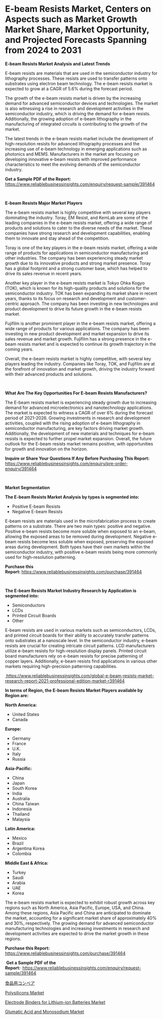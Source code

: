 <p><h1>E-beam Resists Market, Centers on Aspects such as Market Growth Market Share, Market Opportunity, and Projected Forecasts Spanning from 2024 to 2031</h1></p><p><strong>E-beam Resists Market Analysis and Latest Trends</strong></p>
<p><p>E-beam resists are materials that are used in the semiconductor industry for lithography processes. These resists are used to transfer patterns onto substrates using electron beam technology. The e-beam resists market is expected to grow at a CAGR of 5.6% during the forecast period.</p><p>The growth of the e-beam resists market is driven by the increasing demand for advanced semiconductor devices and technologies. The market is also witnessing a rise in research and development activities in the semiconductor industry, which is driving the demand for e-beam resists. Additionally, the growing adoption of e-beam lithography in the manufacturing of integrated circuits is contributing to the growth of the market.</p><p>The latest trends in the e-beam resists market include the development of high-resolution resists for advanced lithography processes and the increasing use of e-beam technology in emerging applications such as photonics and MEMS. Manufacturers in the market are focusing on developing innovative e-beam resists with improved performance characteristics to meet the evolving demands of the semiconductor industry.</p></p>
<p><strong>Get a Sample PDF of the Report:&nbsp;</strong> <a href="https://www.reliablebusinessinsights.com/enquiry/request-sample/391464">https://www.reliablebusinessinsights.com/enquiry/request-sample/391464</a></p>
<p>&nbsp;</p>
<p><strong>E-beam Resists Major Market Players</strong></p>
<p><p>The e-beam resists market is highly competitive with several key players dominating the industry. Toray, EM Resist, and KemLab are some of the leading companies in the e-beam resists market, offering a wide range of products and solutions to cater to the diverse needs of the market. These companies have strong research and development capabilities, enabling them to innovate and stay ahead of the competition. </p><p>Toray is one of the key players in the e-beam resists market, offering a wide range of products for applications in semiconductor manufacturing and other industries. The company has been experiencing steady market growth due to its innovative products and strong market presence. Toray has a global footprint and a strong customer base, which has helped to drive its sales revenue in recent years.</p><p>Another key player in the e-beam resists market is Tokyo Ohka Kogyo (TOK), which is known for its high-quality products and solutions for the semiconductor industry. TOK has been expanding its market share in recent years, thanks to its focus on research and development and customer-centric approach. The company has been investing in new technologies and product development to drive its future growth in the e-beam resists market.</p><p>Fujifilm is another prominent player in the e-beam resists market, offering a wide range of products for various applications. The company has been investing in new product development and market expansion to drive its sales revenue and market growth. Fujifilm has a strong presence in the e-beam resists market and is expected to continue its growth trajectory in the coming years. </p><p>Overall, the e-beam resists market is highly competitive, with several key players leading the industry. Companies like Toray, TOK, and Fujifilm are at the forefront of innovation and market growth, driving the industry forward with their advanced products and solutions.</p></p>
<p>&nbsp;</p>
<p><strong>What Are The Key Opportunities For E-beam Resists Manufacturers?</strong></p>
<p><p>The E-beam resists market is experiencing steady growth due to increasing demand for advanced microelectronics and nanotechnology applications. The market is expected to witness a CAGR of over 6% during the forecast period of 2021-2026. Growing investments in research and development activities, coupled with the rising adoption of e-beam lithography in semiconductor manufacturing, are key factors driving market growth. Additionally, the development of new materials and techniques for e-beam resists is expected to further propel market expansion. Overall, the future outlook for the E-beam resists market remains positive, with opportunities for growth and innovation on the horizon.</p></p>
<p><strong>Inquire or Share Your Questions If Any Before Purchasing This Report:</strong> <a href="https://www.reliablebusinessinsights.com/enquiry/pre-order-enquiry/391464">https://www.reliablebusinessinsights.com/enquiry/pre-order-enquiry/391464</a></p>
<p>&nbsp;</p>
<p><strong>Market Segmentation</strong></p>
<p><strong>The E-beam Resists Market Analysis by types is segmented into:</strong></p>
<p><ul><li>Positive E-beam Resists</li><li>Negative E-beam Resists</li></ul></p>
<p><p>E-beam resists are materials used in the microfabrication process to create patterns on a substrate. There are two main types: positive and negative. Positive e-beam resists become more soluble when exposed to an e-beam, allowing the exposed areas to be removed during development. Negative e-beam resists become less soluble when exposed, preserving the exposed areas during development. Both types have their own markets within the semiconductor industry, with positive e-beam resists being more commonly used for high-resolution patterning.</p></p>
<p><strong>Purchase this Report:&nbsp;</strong><a href="https://www.reliablebusinessinsights.com/purchase/391464">https://www.reliablebusinessinsights.com/purchase/391464</a></p>
<p>&nbsp;</p>
<p><strong>The E-beam Resists Market Industry Research by Application is segmented into:</strong></p>
<p><ul><li>Semiconductors</li><li>LCDs</li><li>Printed Circuit Boards</li><li>Other</li></ul></p>
<p><p>E-beam resists are used in various markets such as semiconductors, LCDs, and printed circuit boards for their ability to accurately transfer patterns onto substrates at a nanoscale level. In the semiconductor industry, e-beam resists are crucial for creating intricate circuit patterns. LCD manufacturers utilize e-beam resists for high-resolution display panels. Printed circuit board manufacturers rely on e-beam resists for precise patterning of copper layers. Additionally, e-beam resists find applications in various other markets requiring high-precision patterning capabilities.</p></p>
<p><a href="https://www.reliablebusinessinsights.com/global-e-beam-resists-market-research-report-2021-professional-edition-market-r391464">&nbsp;https://www.reliablebusinessinsights.com/global-e-beam-resists-market-research-report-2021-professional-edition-market-r391464</a></p>
<p><strong>In terms of Region, the E-beam Resists Market Players available by Region are:</strong></p>
<p>
    <p> <strong> North America: </strong>
        <ul>
            <li>United States</li>
            <li>Canada</li>
        </ul>
        </p> 
    <p> <strong> Europe: </strong>
        <ul>
            <li>Germany</li>
            <li>France</li>
            <li>U.K.</li>
            <li>Italy</li>
            <li>Russia</li>
        </ul>
        </p> 
    <p> <strong> Asia-Pacific: </strong>
        <ul>
            <li>China</li>
            <li>Japan</li>
            <li>South Korea</li>
            <li>India</li>
            <li>Australia</li>
            <li>China Taiwan</li>
            <li>Indonesia</li>
            <li>Thailand</li>
            <li>Malaysia</li>
        </ul>
        </p> 
    <p> <strong> Latin America: </strong>
        <ul>
            <li>Mexico</li>
            <li>Brazil</li>
            <li>Argentina Korea</li>
            <li>Colombia</li>
        </ul>
        </p> 
    <p> <strong> Middle East & Africa: </strong>
        <ul>
            <li>Turkey</li>
            <li>Saudi</li>
            <li>Arabia</li>
            <li>UAE</li>
            <li>Korea</li>
        </ul>
    </p>
    </p>
<p><p>The e-beam resists market is expected to exhibit robust growth across key regions such as North America, Asia Pacific, Europe, USA, and China. Among these regions, Asia Pacific and China are anticipated to dominate the market, accounting for a significant market share of approximately 40% and 30%, respectively. The growing demand for advanced semiconductor manufacturing technologies and increasing investments in research and development activities are expected to drive the market growth in these regions.</p></p>
<p><strong>Purchase this Report: </strong><a href="https://www.reliablebusinessinsights.com/purchase/391464">https://www.reliablebusinessinsights.com/purchase/391464</a></p>
<p>&nbsp;<strong>Get a Sample PDF of the Report:&nbsp;&nbsp;</strong><a href="https://www.reliablebusinessinsights.com/enquiry/request-sample/391464">https://www.reliablebusinessinsights.com/enquiry/request-sample/391464</a></p>
<p><strong></strong></p>
<p><p><a href="https://github.com/DanykaKilback/Market-Research-Report-List-1/blob/main/6373452117683.md">食品用コンベア</a></p><p><a href="https://github.com/niyotibauri9/Market-Research-Report-List-1/blob/main/polysilicons-market.md">Polysilicons Market</a></p><p><a href="https://github.com/sofayahoo2023/Market-Research-Report-List-5/blob/main/electrode-binders-for-lithium-ion-batteries-market.md">Electrode Binders for Lithium-ion Batteries Market</a></p><p><a href="https://issuu.com/reportprime-2/docs/glumatic-acid-and-monosodium-market-size-2030.pptx">Glumatic Acid and Monosodium Market</a></p></p>